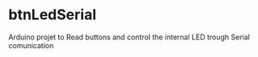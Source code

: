 # btnLedSerial
Arduino projet to Read buttons and control the internal LED trough Serial comunication
